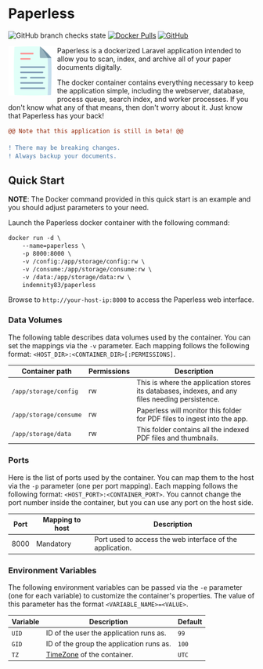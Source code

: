 # Paperless

<p align="left">
<img alt="GitHub branch checks state" src="https://img.shields.io/github/checks-status/indemnity83/paperless/master?style=flat-square">
<a href="https://hub.docker.com/r/indemnity83/paperless"><img alt="Docker Pulls" src="https://img.shields.io/docker/pulls/indemnity83/paperless?style=flat-square"></a>
<a href="https://github.com/Indemnity83/paperless/blob/master/LICENSE"><img alt="GitHub" src="https://img.shields.io/github/license/indemnity83/paperless?style=flat-square"></a>
</p>

<img align="left" src="https://raw.githubusercontent.com/Indemnity83/paperless/master/public/img/app-icon.svg" height="100">

Paperless is a dockerized Laravel application intended to allow you to scan, index, and archive all of your paper documents digitally.

The docker container contains everything necessary to keep the application simple, including the webserver, database, process queue, search index, and worker processes. If you don't know what any of that means, then don't worry about it. Just know that Paperless has your back!

```diff
@@ Note that this application is still in beta! @@
 
! There may be breaking changes. 
! Always backup your documents.
```

## Quick Start

**NOTE**: The Docker command provided in this quick start is an example
and you should adjust parameters to your need.

Launch the Paperless docker container with the following command:
```
docker run -d \
    --name=paperless \
    -p 8000:8000 \
    -v /config:/app/storage/config:rw \
    -v /consume:/app/storage/consume:rw \
    -v /data:/app/storage/data:rw \
    indemnity83/paperless
```

Browse to `http://your-host-ip:8000` to access the Paperless web interface.

### Data Volumes

The following table describes data volumes used by the container.  You can set the mappings via the `-v` parameter.  Each mapping follows the following
format: `<HOST_DIR>:<CONTAINER_DIR>[:PERMISSIONS]`.

| Container path          | Permissions | Description                                                                                     |
|-------------------------|-------------|-------------------------------------------------------------------------------------------------|
| `/app/storage/config`   | rw          | This is where the application stores its databases, indexes, and any files needing persistence. |
| `/app/storage/consume`  | rw          | Paperless will monitor this folder for PDF files to ingest into the app.                        |
| `/app/storage/data`     | rw          | This folder contains all the indexed PDF files and thumbnails.                                  |

### Ports

Here is the list of ports used by the container.  You can map them to the host
via the `-p` parameter (one per port mapping).  Each mapping follows the
following format: `<HOST_PORT>:<CONTAINER_PORT>`. You cannot change the port number inside the
container, but you can use any port on the host side.

| Port | Mapping to host | Description                                               |
|------|-----------------|-----------------------------------------------------------|
| 8000 | Mandatory       | Port used to access the web interface of the application. |

### Environment Variables

The following environment variables can be passed via the `-e` parameter (one for each variable) to customize the container's properties.  The value
of this parameter has the format `<VARIABLE_NAME>=<VALUE>`.

| Variable | Description                                  | Default |
|----------|----------------------------------------------|---------|
|`UID`     | ID of the user the application runs as.      | `99`    |
|`GID`     | ID of the group the application runs as.     | `100`   |
|`TZ`      | [TimeZone] of the container.                 | `UTC`   |

[TimeZone]: https://www.php.net/manual/en/timezones.php
